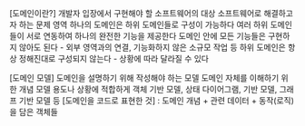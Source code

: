 [도메인이란?]
    개발자 입장에서 구현해야 할 소프트웨어의 대상
    소프트웨어로 해결하고자 하는 문제 영역
    하나의 도메인은 하위 도메인들로 구성이 가능하다
    여러 하위 도메인들이 서로 연동하여 하나의 완전한 기능을 제공한다
    도메인 안에 모든 기능들은 구현하지 않아도 된다
        - 외부 영역과의 연결, 기능화하지 않은 소규모 작업 등
    하위 도메인은 항상 정해진대로 구성되지 않는다
        - 상황에 따라 달라질 수 있다

[도메인 모델]
    도메인을 설명하기 위해 작성해야 하는 모델
    도메인 자체를 이해하기 위한 개념 모델
    용도나 상황에 적합하게 객체 기반 모델, 상태 다이어그램, 기반 모델, 그래프 기반 모델 등
    [도메인을 코드로 표현한 것] : 도메인 개념 + 관련 데이터 + 동작(로직)을 담은 객체들
